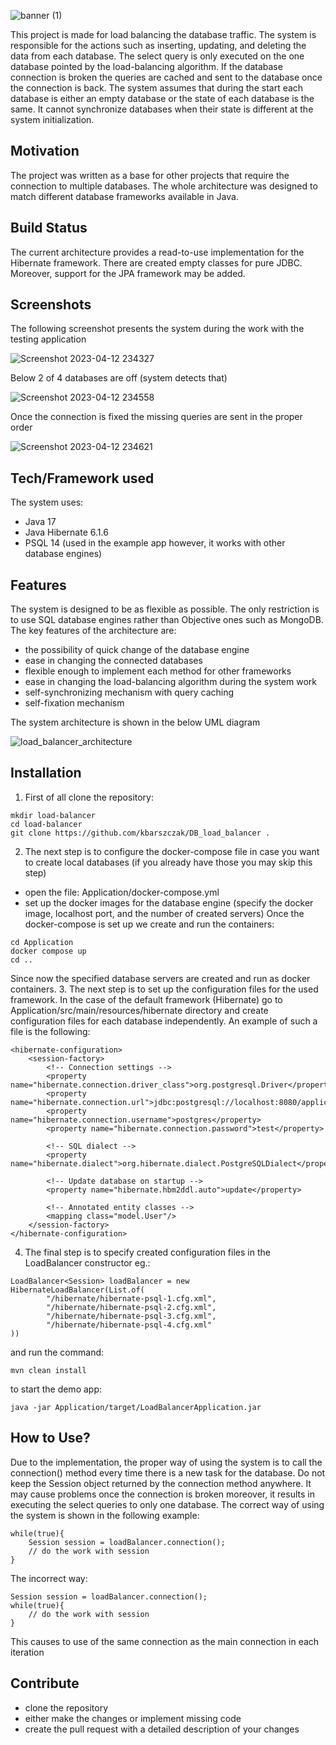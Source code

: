 ![banner (1)](https://user-images.githubusercontent.com/72699445/231595290-94018ac1-8312-4df4-a3df-379093ffc0f4.png)

This project is made for load balancing the database traffic. The system is responsible for the actions such as inserting, updating, and deleting the data from each database. The select query is only executed on the one database pointed by the load-balancing algorithm. If the database connection is broken the queries are cached and sent to the database once the connection is back. The system assumes that during the start each database is either an empty database or the state of each database is the same. It cannot synchronize databases when their state is different at the system initialization.

## Motivation

The project was written as a base for other projects that require the connection to multiple databases. The whole architecture was designed to match different database frameworks available in Java.

## Build Status

The current architecture provides a read-to-use implementation for the Hibernate framework. There are created empty classes for pure JDBC. Moreover, support for the JPA framework may be added.

## Screenshots

The following screenshot presents the system during the work with the testing application

![Screenshot 2023-04-12 234327](https://user-images.githubusercontent.com/72699445/231592722-e191644b-646b-46a4-b9d1-779ab62a6b4a.png)

Below 2 of 4 databases are off (system detects that)

![Screenshot 2023-04-12 234558](https://user-images.githubusercontent.com/72699445/231593126-a2c087d4-077c-4e1f-b3c9-7e0eb4a681b9.png)

Once the connection is fixed the missing queries are sent in the proper order

![Screenshot 2023-04-12 234621](https://user-images.githubusercontent.com/72699445/231593294-d0a58f69-c22c-48a2-b9d3-88ce1a86ce7e.png)

## Tech/Framework used

The system uses:
- Java 17
- Java Hibernate 6.1.6
- PSQL 14 (used in the example app however, it works with other database engines)

## Features

The system is designed to be as flexible as possible. The only restriction is to use SQL database engines rather than Objective ones such as MongoDB. The key features of the architecture are:
- the possibility of quick change of the database engine
- ease in changing the connected databases
- flexible enough to implement each method for other frameworks
- ease in changing the load-balancing algorithm during the system work
- self-synchronizing mechanism with query caching
- self-fixation mechanism

The system architecture is shown in the below UML diagram

![load_balancer_architecture](https://user-images.githubusercontent.com/72699445/231595117-bca746a4-8a0b-4b38-bbb6-68480f7a42ff.png)

## Installation

1. First of all clone the repository:
```
mkdir load-balancer
cd load-balancer
git clone https://github.com/kbarszczak/DB_load_balancer .
```
2. The next step is to configure the docker-compose file in case you want to create local databases (if you already have those you may skip this step)
- open the file: Application/docker-compose.yml
- set up the docker images for the database engine (specify the docker image, localhost port, and the number of created servers)
Once the docker-compose is set up we create and run the containers:
```
cd Application
docker compose up
cd ..
```
Since now the specified database servers are created and run as docker containers.
3. The next step is to set up the configuration files for the used framework. In the case of the default framework (Hibernate) go to Application/src/main/resources/hibernate directory and create configuration files for each database independently. An example of such a file is the following:
```
<hibernate-configuration>
    <session-factory>
        <!-- Connection settings -->
        <property name="hibernate.connection.driver_class">org.postgresql.Driver</property>
        <property name="hibernate.connection.url">jdbc:postgresql://localhost:8080/application</property>
        <property name="hibernate.connection.username">postgres</property>
        <property name="hibernate.connection.password">test</property>

        <!-- SQL dialect -->
        <property name="hibernate.dialect">org.hibernate.dialect.PostgreSQLDialect</property>

        <!-- Update database on startup -->
        <property name="hibernate.hbm2ddl.auto">update</property>

        <!-- Annotated entity classes -->
        <mapping class="model.User"/>
    </session-factory>
</hibernate-configuration>
```
4. The final step is to specify created configuration files in the LoadBalancer constructor eg.:
```
LoadBalancer<Session> loadBalancer = new HibernateLoadBalancer(List.of(
        "/hibernate/hibernate-psql-1.cfg.xml",
        "/hibernate/hibernate-psql-2.cfg.xml",
        "/hibernate/hibernate-psql-3.cfg.xml",
        "/hibernate/hibernate-psql-4.cfg.xml"
))
```
and run the command:
```
mvn clean install
```
to start the demo app:
```
java -jar Application/target/LoadBalancerApplication.jar
```

## How to Use?

Due to the implementation, the proper way of using the system is to call the connection() method every time there is a new task for the database. Do not keep the Session object returned by the connection method anywhere. It may cause problems once the connection is broken moreover, it results in executing the select queries to only one database. The correct way of using the system is shown in the following example:
```
while(true){
    Session session = loadBalancer.connection();
    // do the work with session
}
```
The incorrect way:
```
Session session = loadBalancer.connection();
while(true){
    // do the work with session
}
```
This causes to use of the same connection as the main connection in each iteration

## Contribute
- clone the repository
- either make the changes or implement missing code
- create the pull request with a detailed description of your changes
